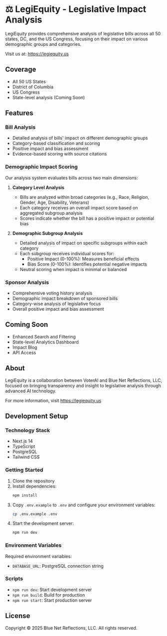 # ⚖ LegiEquity - Legislative Impact Analysis

LegiEquity provides comprehensive analysis of legislative bills across all 50 states, DC, and the US Congress, focusing on their impact on various demographic groups and categories.

Visit us at: https://legiequity.us

## Coverage

- All 50 US States
- District of Columbia
- US Congress
- State-level analysis (Coming Soon)

## Features

### Bill Analysis
- Detailed analysis of bills' impact on different demographic groups
- Category-based classification and scoring
- Positive impact and bias assessment
- Evidence-based scoring with source citations

### Demographic Impact Scoring
Our analysis system evaluates bills across two main dimensions:

1. **Category Level Analysis**
   - Bills are analyzed within broad categories (e.g., Race, Religion, Gender, Age, Disability, Veterans)
   - Each category receives an overall impact score based on aggregated subgroup analysis
   - Scores indicate whether the bill has a positive impact or potential bias

2. **Demographic Subgroup Analysis**
   - Detailed analysis of impact on specific subgroups within each category
   - Each subgroup receives individual scores for:
     - Positive Impact (0-100%): Measures beneficial effects
     - Bias Score (0-100%): Identifies potential negative impacts
   - Neutral scoring when impact is minimal or balanced

### Sponsor Analysis
- Comprehensive voting history analysis
- Demographic impact breakdown of sponsored bills
- Category-wise analysis of legislative focus
- Overall positive impact and bias assessment

## Coming Soon

- Enhanced Search and Filtering
- State-level Analytics Dashboard
- Impact Blog
- API Access

## About

LegiEquity is a collaboration between VoterAI and Blue Net Reflections, LLC, focused on bringing transparency and insight to legislative analysis through advanced AI technology.

For more information, visit https://legiequity.us

## Development Setup

### Technology Stack
- Next.js 14
- TypeScript
- PostgreSQL
- Tailwind CSS

### Getting Started

1. Clone the repository
2. Install dependencies:
   ```bash
   npm install
   ```
3. Copy `.env.example` to `.env` and configure your environment variables:
   ```bash
   cp .env.example .env
   ```
4. Start the development server:
   ```bash
   npm run dev
   ```

### Environment Variables
Required environment variables:
- `DATABASE_URL`: PostgreSQL connection string

### Scripts
- `npm run dev`: Start development server
- `npm run build`: Build for production
- `npm run start`: Start production server

## License

Copyright © 2025 Blue Net Reflections, LLC. All rights reserved.
